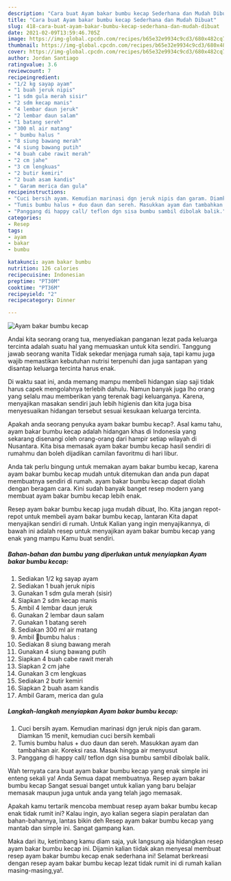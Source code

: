 ```yaml
---
description: "Cara buat Ayam bakar bumbu kecap Sederhana dan Mudah Dibuat"
title: "Cara buat Ayam bakar bumbu kecap Sederhana dan Mudah Dibuat"
slug: 418-cara-buat-ayam-bakar-bumbu-kecap-sederhana-dan-mudah-dibuat
date: 2021-02-09T13:59:46.705Z
image: https://img-global.cpcdn.com/recipes/b65e32e9934c9cd3/680x482cq70/ayam-bakar-bumbu-kecap-foto-resep-utama.jpg
thumbnail: https://img-global.cpcdn.com/recipes/b65e32e9934c9cd3/680x482cq70/ayam-bakar-bumbu-kecap-foto-resep-utama.jpg
cover: https://img-global.cpcdn.com/recipes/b65e32e9934c9cd3/680x482cq70/ayam-bakar-bumbu-kecap-foto-resep-utama.jpg
author: Jordan Santiago
ratingvalue: 3.6
reviewcount: 7
recipeingredient:
- "1/2 kg sayap ayam"
- "1 buah jeruk nipis"
- "1 sdm gula merah sisir"
- "2 sdm kecap manis"
- "4 lembar daun jeruk"
- "2 lembar daun salam"
- "1 batang sereh"
- "300 ml air matang"
- " bumbu halus "
- "8 siung bawang merah"
- "4 siung bawang putih"
- "4 buah cabe rawit merah"
- "2 cm jahe"
- "3 cm lengkuas"
- "2 butir kemiri"
- "2 buah asam kandis"
- " Garam merica dan gula"
recipeinstructions:
- "Cuci bersih ayam. Kemudian marinasi dgn jeruk nipis dan garam. Diamkan 15 menit, kemudian cuci bersih kembali"
- "Tumis bumbu halus + duo daun dan sereh. Masukkan ayam dan tambahkan air. Koreksi rasa. Masak hingga air menyusut"
- "Panggang di happy call/ teflon dgn sisa bumbu sambil dibolak balik."
categories:
- Resep
tags:
- ayam
- bakar
- bumbu

katakunci: ayam bakar bumbu 
nutrition: 126 calories
recipecuisine: Indonesian
preptime: "PT30M"
cooktime: "PT36M"
recipeyield: "2"
recipecategory: Dinner

---
```



![Ayam bakar bumbu kecap](https://img-global.cpcdn.com/recipes/b65e32e9934c9cd3/680x482cq70/ayam-bakar-bumbu-kecap-foto-resep-utama.jpg)

Andai kita seorang orang tua, menyediakan panganan lezat pada keluarga tercinta adalah suatu hal yang memuaskan untuk kita sendiri. Tanggung jawab seorang  wanita Tidak sekedar menjaga rumah saja, tapi kamu juga wajib memastikan kebutuhan nutrisi terpenuhi dan juga santapan yang disantap keluarga tercinta harus enak.

Di waktu  saat ini, anda memang mampu membeli hidangan siap saji tidak harus capek mengolahnya terlebih dahulu. Namun banyak juga lho orang yang selalu mau memberikan yang terenak bagi keluarganya. Karena, menyajikan masakan sendiri jauh lebih higienis dan kita juga bisa menyesuaikan hidangan tersebut sesuai kesukaan keluarga tercinta. 



Apakah anda seorang penyuka ayam bakar bumbu kecap?. Asal kamu tahu, ayam bakar bumbu kecap adalah hidangan khas di Indonesia yang sekarang disenangi oleh orang-orang dari hampir setiap wilayah di Nusantara. Kita bisa memasak ayam bakar bumbu kecap hasil sendiri di rumahmu dan boleh dijadikan camilan favoritmu di hari libur.

Anda tak perlu bingung untuk memakan ayam bakar bumbu kecap, karena ayam bakar bumbu kecap mudah untuk ditemukan dan anda pun dapat membuatnya sendiri di rumah. ayam bakar bumbu kecap dapat diolah dengan beragam cara. Kini sudah banyak banget resep modern yang membuat ayam bakar bumbu kecap lebih enak.

Resep ayam bakar bumbu kecap juga mudah dibuat, lho. Kita jangan repot-repot untuk membeli ayam bakar bumbu kecap, lantaran Kita dapat menyajikan sendiri di rumah. Untuk Kalian yang ingin menyajikannya, di bawah ini adalah resep untuk menyajikan ayam bakar bumbu kecap yang enak yang mampu Kamu buat sendiri.

<!--inarticleads1-->

##### Bahan-bahan dan bumbu yang diperlukan untuk menyiapkan Ayam bakar bumbu kecap:

1. Sediakan 1/2 kg sayap ayam
1. Sediakan 1 buah jeruk nipis
1. Gunakan 1 sdm gula merah (sisir)
1. Siapkan 2 sdm kecap manis
1. Ambil 4 lembar daun jeruk
1. Gunakan 2 lembar daun salam
1. Gunakan 1 batang sereh
1. Sediakan 300 ml air matang
1. Ambil  🌻bumbu halus :
1. Sediakan 8 siung bawang merah
1. Gunakan 4 siung bawang putih
1. Siapkan 4 buah cabe rawit merah
1. Siapkan 2 cm jahe
1. Gunakan 3 cm lengkuas
1. Sediakan 2 butir kemiri
1. Siapkan 2 buah asam kandis
1. Ambil  Garam, merica dan gula




<!--inarticleads2-->

##### Langkah-langkah menyiapkan Ayam bakar bumbu kecap:

1. Cuci bersih ayam. Kemudian marinasi dgn jeruk nipis dan garam. Diamkan 15 menit, kemudian cuci bersih kembali
1. Tumis bumbu halus + duo daun dan sereh. Masukkan ayam dan tambahkan air. Koreksi rasa. Masak hingga air menyusut
1. Panggang di happy call/ teflon dgn sisa bumbu sambil dibolak balik.




Wah ternyata cara buat ayam bakar bumbu kecap yang enak simple ini enteng sekali ya! Anda Semua dapat membuatnya. Resep ayam bakar bumbu kecap Sangat sesuai banget untuk kalian yang baru belajar memasak maupun juga untuk anda yang telah jago memasak.

Apakah kamu tertarik mencoba membuat resep ayam bakar bumbu kecap enak tidak rumit ini? Kalau ingin, ayo kalian segera siapin peralatan dan bahan-bahannya, lantas bikin deh Resep ayam bakar bumbu kecap yang mantab dan simple ini. Sangat gampang kan. 

Maka dari itu, ketimbang kamu diam saja, yuk langsung aja hidangkan resep ayam bakar bumbu kecap ini. Dijamin kalian tiidak akan menyesal membuat resep ayam bakar bumbu kecap enak sederhana ini! Selamat berkreasi dengan resep ayam bakar bumbu kecap lezat tidak rumit ini di rumah kalian masing-masing,ya!.

